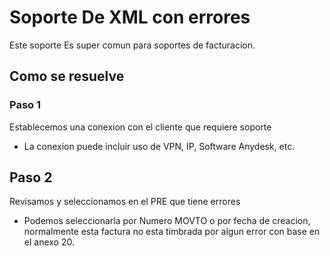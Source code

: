 # Soporte De XML con errores
Este soporte Es super comun para soportes de facturacion.

## Como se resuelve

### Paso 1
Establecemos una conexion con el cliente que requiere soporte
* La conexion puede incluir uso de VPN, IP, Software Anydesk, etc.
## Paso 2
Revisamos y seleccionamos en el PRE que tiene errores
* Podemos seleccionarla por Numero MOVTO o por fecha de creacion, normalmente esta factura no esta timbrada por algun error con base en el anexo 20.
